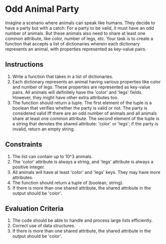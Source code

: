 # Odd Animal Party
Imagine a scenario where animals can speak like humans. They decide to have a party but with a catch: For a party to be valid, it must have an odd number of animals. But these animals also need to share at least one common attribute, like color, number of legs, etc. Your task is to create a function that accepts a list of dictionaries wherein each dictionary represents an animal, with properties represented as key-value pairs.

## Instructions
1. Write a function that takes in a list of dictionaries.
2. Each dictionary represents an animal having various properties like color and number of legs. These properties are represented as key-value pairs. All animals will definitely have the 'color' and 'legs' fields. However, they might have other extra attributes too.
3. The function should return a tuple. The first element of the tuple is a boolean that verifies whether the party is valid or not. The party is considered valid iff there are an odd number of animals and all animals share at least one common attribute. The second element of the tuple is a string that denotes the shared attribute: 'color' or 'legs'; if the party is invalid, return an empty string.

## Constraints
1. The list can contain up to 10^3 animals.
2. The 'color' attribute is always a string, and 'legs' attribute is always a positive integer.
3. All animals will have at least 'color' and 'legs' keys. They may have more attributes.
4. The function should return a tuple of (boolean, string).
5. If there is more than one shared attribute, the shared attribute in the output should be 'color'.

## Evaluation Criteria
1. The code should be able to handle and process large lists efficiently.
2. Correct use of data structures.
3. If there is more than one shared attribute, the shared attribute in the output should be 'color'.